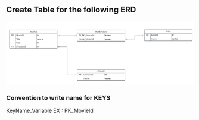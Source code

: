 ## Create Table for the following ERD
![ERD](image-1.png)

### Convention to write name for KEYS
KeyName_Variable 
EX : PK_MovieId
